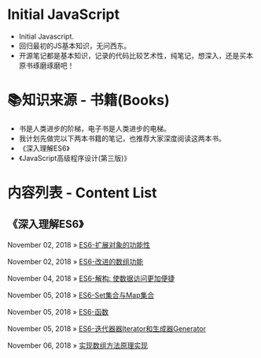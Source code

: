 # ‍Initial JavaScript
- Initial Javascript.
- 回归最初的JS基本知识，无问西东。
- 开源笔记都是基本知识，记录的代码比较艺术性，纯笔记，想深入，还是买本原书琢磨琢磨吧！

# 📚知识来源 - 书籍(Books)
- 书是人类进步的阶梯，电子书是人类进步的电梯。
- 我计划先做完以下两本书籍的笔记，也推荐大家深度阅读这两本书。
- 《深入理解ES6》
- 《JavaScript高级程序设计(第三版)》

# 内容列表 - Content List

## 《深入理解ES6》

November 02, 2018 » [ES6-扩展对象的功能性](https://github.com/liangfengbo/initialjs/blob/master/es6-object.js)

November 02, 2018 » [ES6-改进的数组功能](https://github.com/liangfengbo/initialjs/blob/master/es6-array.js)

November 04, 2018 » [ES6-解构: 使数据访问更加便捷](https://github.com/liangfengbo/initialjs/blob/master/es6-deconstruct.js)

November 05, 2018 » [ES6-Set集合与Map集合](https://github.com/liangfengbo/initialjs/blob/master/es6-set-map.js)

November 05, 2018 » [ES6-函数](https://github.com/liangfengbo/initialjs/blob/master/es6-function.js)

November 05, 2018 » [ES6-迭代器器Iterator和生成器Generator](https://github.com/liangfengbo/initialjs/blob/master/es6-iterator-generator.js)

November 06, 2018 » [实现数组方法原理实现](https://github.com/liangfengbo/initialjs/blob/master/anyArray.js)